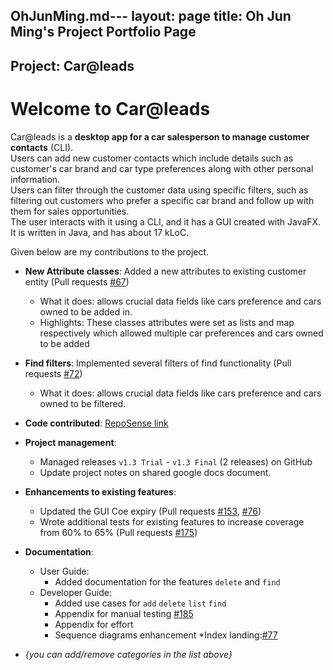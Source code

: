 OhJunMing.md---
layout: page
title: Oh Jun Ming's Project Portfolio Page
---

## Project: Car@leads


# Welcome to Car@leads
Car@leads is a **desktop app for a car salesperson to manage customer contacts** (CLI).
<br> Users can add new customer contacts which include details such as customer's car brand and car type preferences along with other personal information.
<br> Users can filter through the customer data using specific filters, such as filtering out customers who prefer a specific car brand and follow up with them for sales opportunities.
<br> The user interacts with it using a CLI, and it has a GUI created with JavaFX. It is written in Java, and has about 17 kLoC.


Given below are my contributions to the project.


* **New Attribute classes**: Added a new attributes to existing customer entity (Pull requests [\#67](https://github.com/AY2021S2-CS2103T-W12-2/tp/pull/67)) 
  * What it does: allows crucial data fields like cars preference and cars owned to be added in.
  * Highlights: These classes attributes were set as lists and map respectively which allowed multiple car preferences and cars owned to be added


* **Find filters**: Implemented several filters of find functionality (Pull requests [\#72](https://github.com/AY2021S2-CS2103T-W12-2/tp/pull/72))
  * What it does: allows crucial data fields like cars preference and cars owned to be filtered.

* **Code contributed**: [RepoSense link](https://nus-cs2103-ay2021s2.github.io/tp-dashboard/?search=&sort=groupTitle&sortWithin=title&timeframe=commit&mergegroup=&groupSelect=groupByRepos&breakdown=true&checkedFileTypes=docs~functional-code~test-code~other&since=&tabOpen=true&tabType=authorship&tabAuthor=OhJunMing&tabRepo=AY2021S2-CS2103T-W12-2%2Ftp%5Bmaster%5D&authorshipIsMergeGroup=false&authorshipFileTypes=docs~functional-code~test-code~other&authorshipIsBinaryFileTypeChecked=false)

* **Project management**:
  * Managed releases `v1.3 Trial` - `v1.3 Final` (2 releases) on GitHub
  * Update project notes on shared google docs document. 

* **Enhancements to existing features**:
  * Updated the GUI Coe expiry (Pull requests [\#153](https://github.com/AY2021S2-CS2103T-W12-2/tp/pull/153), [\#76](https://github.com/AY2021S2-CS2103T-W12-2/tp/pull/76/files))
  * Wrote additional tests for existing features to increase coverage from 60% to 65% (Pull requests [\#175](https://github.com/AY2021S2-CS2103T-W12-2/tp/pull/175))

* **Documentation**:
  * User Guide:
    * Added documentation for the features `delete` and `find`
  * Developer Guide:
    * Added use cases for `add` `delete` `list` `find`
    * Appendix for manual testing [\#185](https://github.com/AY2021S2-CS2103T-W12-2/tp/pull/185)
    * Appendix for effort
    * Sequence diagrams enhancement
  *Index landing:[\#77](https://github.com/AY2021S2-CS2103T-W12-2/tp/pull/77/files)


* _{you can add/remove categories in the list above}_
